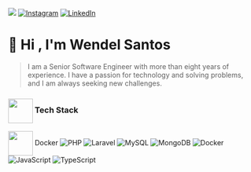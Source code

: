 ![](https://komarev.com/ghpvc/?username=wnsdev&label=Profile%20views&color=0e75b6&style=flat) 
[![Instagram](https://img.shields.io/badge/Instagram-%23E4405F.svg?logo=Instagram&logoColor=white)](https://instagram.com/wnsdev) 
[![LinkedIn](https://img.shields.io/badge/LinkedIn-%230077B5.svg?logo=linkedin&logoColor=white)](https://linkedin.com/in/wsdev) 
# 👋 Hi , I'm Wendel Santos
> I am a Senior Software Engineer with more than eight years of experience.
> I have a passion for technology and solving problems, and I am always seeking new challenges.

<h3><img align=center src='https://www.svgrepo.com/show/429395/binary-circuit-cpu.svg' height=50 /> Tech Stack</h3>

<img align=center src='https://www.svgrepo.com/show/373553/docker.svg' height=50 /> Docker
![PHP](https://img.shields.io/badge/php-%23777BB4.svg?style=flat&logo=php&logoColor=white) 
![Laravel](https://img.shields.io/badge/laravel-%23FF2D20.svg?style=flat&logo=laravel&logoColor=white) 
![MySQL](https://img.shields.io/badge/-mysql-black?style=flat&logo=mysql&logoColor=white) 
![MongoDB](https://img.shields.io/badge/MongoDB-%234ea94b.svg?style=flat&logo=mongodb&logoColor=white) 
![Docker](https://img.shields.io/badge/docker-%230db7ed.svg?style=flat&logo=docker&logoColor=white)
![JavaScript](https://img.shields.io/badge/javascript-%23323330.svg?style=flat&logo=javascript&logoColor=%23F7DF1E) 
![TypeScript](https://img.shields.io/badge/typescript-%23007ACC.svg?style=flat&logo=typescript&logoColor=white) 
